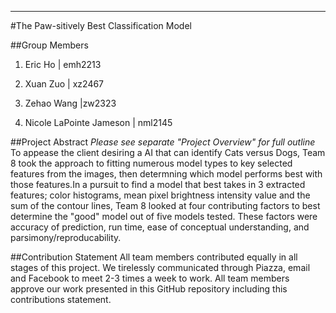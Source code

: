 ---
#The Paw-sitively Best Classification Model

##Group Members

1. Eric Ho | emh2213

2. Xuan Zuo | xz2467

3. Zehao Wang |zw2323

4. Nicole LaPointe Jameson | nml2145

##Project Abstract
*Please see separate "Project Overview" for full outline*
To appease the client desiring a AI that can identify Cats versus Dogs, Team 8 took the approach to fitting numerous model types to key selected features from the images, then determning which model performs best with those features.In a pursuit to find a model that best takes in 3 extracted features; color histograms, mean pixel brightness intensity value and the sum of the contour lines, Team 8 looked at four contributing factors to best determine the "good" model out of five models tested. These factors were accuracy of prediction, run time, ease of conceptual understanding, and parsimony/reproducability. 


##Contribution Statement
All team members contributed equally in all stages of this project. We tirelessly communicated through Piazza, email and Facebook to meet 2-3 times a week to work. All team members approve our work presented in this GitHub repository including this contributions statement. 
